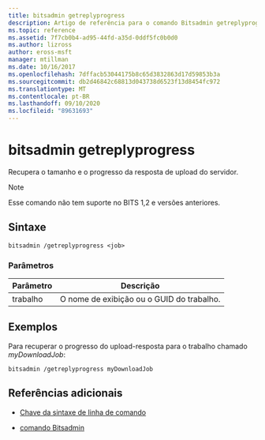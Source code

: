 ```yaml
---
title: bitsadmin getreplyprogress
description: Artigo de referência para o comando Bitsadmin getreplyprogress, que recupera o tamanho e o progresso da resposta de upload do servidor.
ms.topic: reference
ms.assetid: 7f7cb0b4-ad95-44fd-a35d-0ddf5fc0b0d0
ms.author: lizross
author: eross-msft
manager: mtillman
ms.date: 10/16/2017
ms.openlocfilehash: 7dffacb53044175b8c65d3832863d17d59853b3a
ms.sourcegitcommit: db2d46842c68813d043738d6523f13d8454fc972
ms.translationtype: MT
ms.contentlocale: pt-BR
ms.lasthandoff: 09/10/2020
ms.locfileid: "89631693"
---
```

# <a name="bitsadmin-getreplyprogress"></a>bitsadmin getreplyprogress

Recupera o tamanho e o progresso da resposta de upload do servidor.

> [!NOTE]
> Esse comando não tem suporte no BITS 1,2 e versões anteriores.

## <a name="syntax"></a>Sintaxe

```
bitsadmin /getreplyprogress <job>
```

### <a name="parameters"></a>Parâmetros

| Parâmetro | Descrição |
| -------------- | -------------- |
| trabalho | O nome de exibição ou o GUID do trabalho. |

## <a name="examples"></a>Exemplos

Para recuperar o progresso do upload-resposta para o trabalho chamado *myDownloadJob*:

```
bitsadmin /getreplyprogress myDownloadJob
```

## <a name="additional-references"></a>Referências adicionais

- [Chave da sintaxe de linha de comando](command-line-syntax-key.md)

- [comando Bitsadmin](bitsadmin.md)
